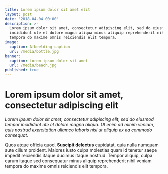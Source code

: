 ```yaml
---
title: Lorem ipsum dolor sit amet elit
layout: post
date: '2018-04-04 00:00'
description: >-
  Lorem ipsum dolor sit amet, consectetur adipiscing elit, sed do eiusmod tempor
  incididunt ute et dolore magna aliqua minus aliquip reprehenderit nihil veniam
  tempora do maxime omnis reiciendis elit tempora.
image:
  caption: Afbeelding caption
  url: /media/bottle.jpg
banner:
  caption: Lorem ipsum dolor sit amet
  url: /media/beach.jpg
published: true
---
```


# Lorem ipsum dolor sit amet, consectetur adipiscing elit

_Lorem ipsum dolor sit amet, consectetur adipiscing elit, sed do eiusmod tempor incididunt ute et dolore magna aliqua. Ut enim ad minim veniam, quis nostrud exercitation ullamco laboris nisi ut aliquip ex ea commodo consequat._

Quos atque officia quod. **Suscipit delectus** cupidatat, quia nulla numquam aute cillum proident. Maiores iusto culpa molestias quam id tenetur saepe impedit reiciendis itaque ducimus itaque nostrud. Tempor aliquip, culpa earum itaque sed consequatur minus aliquip reprehenderit nihil veniam tempora do maxime omnis reiciendis elit tempora.
